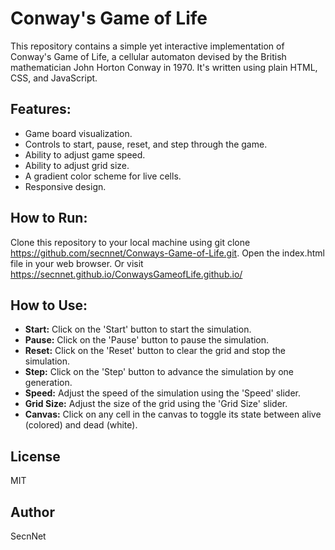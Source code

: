 # Conway's Game of Life

This repository contains a simple yet interactive implementation of Conway's Game of Life, a cellular automaton devised by the British mathematician John Horton Conway in 1970. It's written using plain HTML, CSS, and JavaScript.

## Features:

- Game board visualization.
- Controls to start, pause, reset, and step through the game.
- Ability to adjust game speed.
- Ability to adjust grid size.
- A gradient color scheme for live cells.
- Responsive design.

## How to Run:

Clone this repository to your local machine using git clone https://github.com/secnnet/Conways-Game-of-Life.git.
Open the index.html file in your web browser. Or visit https://secnnet.github.io/ConwaysGameofLife.github.io/ 

## How to Use:

- **Start:** Click on the 'Start' button to start the simulation.
- **Pause:** Click on the 'Pause' button to pause the simulation.
- **Reset:** Click on the 'Reset' button to clear the grid and stop the simulation.
- **Step:** Click on the 'Step' button to advance the simulation by one generation.
- **Speed:** Adjust the speed of the simulation using the 'Speed' slider.
- **Grid Size:** Adjust the size of the grid using the 'Grid Size' slider.
- **Canvas:** Click on any cell in the canvas to toggle its state between alive (colored) and dead (white).

## License
MIT

## Author
SecnNet
